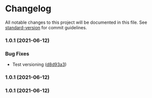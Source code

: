 # Changelog

All notable changes to this project will be documented in this file. See [standard-version](https://github.com/conventional-changelog/standard-version) for commit guidelines.

### 1.0.1 (2021-06-12)


### Bug Fixes

* Test versioning ([d8d93a3](https://github.com/andrewinci/scala-library-template/commit/d8d93a3158a969817f5e1659ba9f07ef760668d8))

### 1.0.1 (2021-06-12)

### 1.0.1 (2021-06-12)
